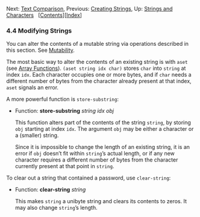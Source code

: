<!-- This is the GNU Emacs Lisp Reference Manual
corresponding to Emacs version 27.2.

Copyright (C) 1990-1996, 1998-2021 Free Software Foundation,
Inc.

Permission is granted to copy, distribute and/or modify this document
under the terms of the GNU Free Documentation License, Version 1.3 or
any later version published by the Free Software Foundation; with the
Invariant Sections being "GNU General Public License," with the
Front-Cover Texts being "A GNU Manual," and with the Back-Cover
Texts as in (a) below.  A copy of the license is included in the
section entitled "GNU Free Documentation License."

(a) The FSF's Back-Cover Text is: "You have the freedom to copy and
modify this GNU manual.  Buying copies from the FSF supports it in
developing GNU and promoting software freedom." -->

<!-- Created by GNU Texinfo 6.7, http://www.gnu.org/software/texinfo/ -->

Next: [Text Comparison](Text-Comparison.html), Previous: [Creating Strings](Creating-Strings.html), Up: [Strings and Characters](Strings-and-Characters.html)   \[[Contents](index.html#SEC_Contents "Table of contents")]\[[Index](Index.html "Index")]

### 4.4 Modifying Strings

You can alter the contents of a mutable string via operations described in this section. See [Mutability](Mutability.html).

The most basic way to alter the contents of an existing string is with `aset` (see [Array Functions](Array-Functions.html)). `(aset string idx char)` stores `char` into `string` at index `idx`. Each character occupies one or more bytes, and if `char` needs a different number of bytes from the character already present at that index, `aset` signals an error.

A more powerful function is `store-substring`:

*   Function: **store-substring** *string idx obj*

    This function alters part of the contents of the string `string`, by storing `obj` starting at index `idx`. The argument `obj` may be either a character or a (smaller) string.

    Since it is impossible to change the length of an existing string, it is an error if `obj` doesn’t fit within `string`’s actual length, or if any new character requires a different number of bytes from the character currently present at that point in `string`.

To clear out a string that contained a password, use `clear-string`:

*   Function: **clear-string** *string*

    This makes `string` a unibyte string and clears its contents to zeros. It may also change `string`’s length.

